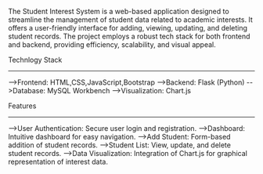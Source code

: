 The Student Interest System is a web-based application designed to streamline the management of student data related to academic interests. It offers a user-friendly interface for adding, viewing, updating, and deleting student records. The project employs a robust tech stack for both frontend and backend, providing efficiency, scalability, and visual appeal.

Technlogy Stack
***********************
-->Frontend:
HTML,CSS,JavaScript,Bootstrap
-->Backend:
Flask (Python)
-->Database:
MySQL Workbench
-->Visualization:
Chart.js

Features
***********************
-->User Authentication:
Secure user login and registration.
-->Dashboard:
Intuitive dashboard for easy navigation.
-->Add Student:
Form-based addition of student records.
-->Student List:
View, update, and delete student records.
-->Data Visualization:
Integration of Chart.js for graphical representation of interest data.
